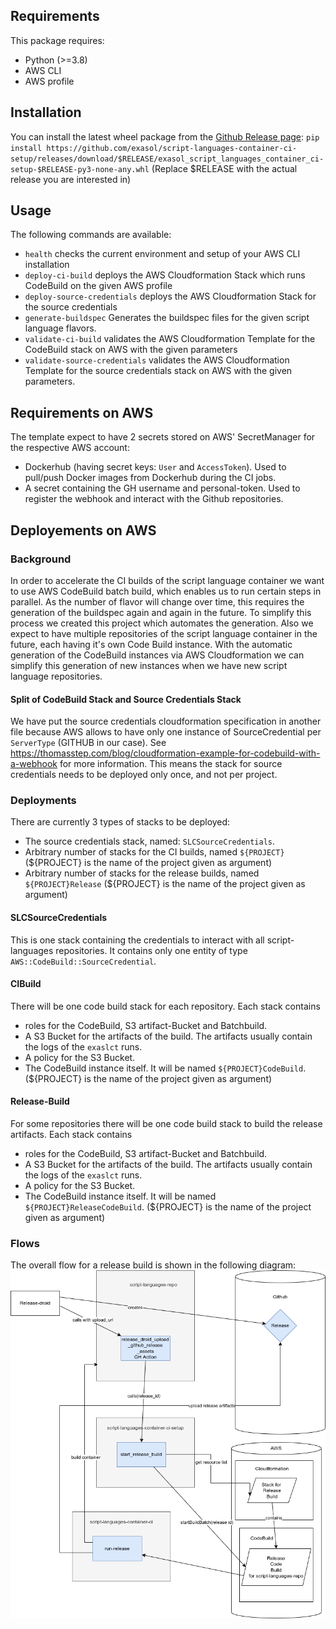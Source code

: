 ## Requirements

This package requires:
* Python (>=3.8)
* AWS CLI
* AWS profile

## Installation

You can install the latest wheel package from the [Github Release page](https://github.com/exasol/script-languages-container-ci-setup/releases):
`
pip install https://github.com/exasol/script-languages-container-ci-setup/releases/download/$RELEASE/exasol_script_languages_container_ci-setup-$RELEASE-py3-none-any.whl
`
(Replace $RELEASE with the actual release you are interested in)

## Usage

The following commands are available:
* `health` checks the current environment and setup of your AWS CLI installation
* `deploy-ci-build` deploys the AWS Cloudformation Stack which runs CodeBuild on the given AWS profile
* `deploy-source-credentials` deploys the AWS Cloudformation Stack for the source credentials
* `generate-buildspec` Generates the buildspec files for the given script language flavors.
* `validate-ci-build` validates the AWS Cloudformation Template for the CodeBuild stack on AWS with the given parameters
* `validate-source-credentials` validates the AWS Cloudformation Template for the source credentials stack on AWS with the given parameters.

## Requirements on AWS

The template expect to have 2 secrets stored on AWS' SecretManager for the respective AWS account:
* Dockerhub (having secret keys: `User` and `AccessToken`). Used to pull/push Docker images from Dockerhub during the CI jobs.
* A secret containing the GH username and personal-token. Used to register the webhook and interact with the Github repositories. 

## Deployements on AWS 

### Background

In order to accelerate the CI builds of the script language container we want to use AWS CodeBuild batch build, which enables us to run certain steps in parallel. As the number of flavor will change over time, this requires the generation of the buildspec again and again in the future. To simplify this process we created this project which automates the generation. Also we expect to have multiple repositories of the script language container in the future, each having it's own Code Build instance. With the automatic generation of the CodeBuild instances via AWS Cloudformation we can simplify this generation of new instances when we have new script language repositories.

#### Split of CodeBuild Stack and Source Credentials Stack

We have put the source credentials cloudformation specification in another file because AWS allows to have only one instance of SourceCredential per `ServerType` (GITHUB in our case). See https://thomasstep.com/blog/cloudformation-example-for-codebuild-with-a-webhook for more information.
This means the stack for source credentials needs to be deployed only once, and not per project.

### Deployments

There are currently 3 types of stacks to be deployed:
* The source credentials stack, named: `SLCSourceCredentials`. 
* Arbitrary number of stacks for the CI builds, named `${PROJECT}` (${PROJECT} is the name of the project given as argument)
* Arbitrary number of stacks for the release builds, named `${PROJECT}Release` (${PROJECT} is the name of the project given as argument)

#### SLCSourceCredentials

This is one stack containing the credentials to interact with all script-languages repositories.
It contains only one entity of type `AWS::CodeBuild::SourceCredential`.

#### CIBuild

There will be one code build stack for each repository. Each stack contains 
* roles for the CodeBuild, S3 artifact-Bucket and Batchbuild.
* A S3 Bucket for the artifacts of the build. The artifacts usually contain the logs of the `exaslct` runs.
* A policy for the S3 Bucket.
* The CodeBuild instance itself. It will be named `${PROJECT}CodeBuild`. (${PROJECT} is the name of the project given as argument)

#### Release-Build

For some repositories there will be one code build stack to build the release artifacts. Each stack contains 
* roles for the CodeBuild, S3 artifact-Bucket and Batchbuild.
* A S3 Bucket for the artifacts of the build. The artifacts usually contain the logs of the `exaslct` runs.
* A policy for the S3 Bucket.
* The CodeBuild instance itself. It will be named `${PROJECT}ReleaseCodeBuild`. (${PROJECT} is the name of the project given as argument)

### Flows

The overall flow for a release build is shown in the following diagram:
![image info](./release-flow.png)